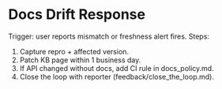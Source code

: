 # Docs Drift Response
Trigger: user reports mismatch or freshness alert fires.
Steps:
1) Capture repro + affected version.
2) Patch KB page within 1 business day.
3) If API changed without docs, add CI rule in docs_policy.md.
4) Close the loop with reporter (feedback/close_the_loop.md).
